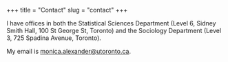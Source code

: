 +++
title = "Contact"
slug = "contact"
+++

I have offices in both the Statistical Sciences Department (Level 6, Sidney Smith Hall, 100 St George St, Toronto) and the Sociology Department (Level 3, 725 Spadina Avenue, Toronto). 

My email is monica.alexander@utoronto.ca.

<!-- I receive many emails from prospective students before they get entry to the U of T graduate program. Unfortunately the nature of the admissions process means that until you are admitted I'm not much use to you. Once you're admitted I'm more than happy to supervise you or discuss your research. -->